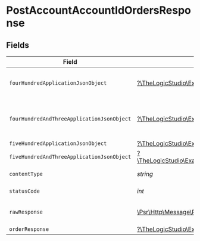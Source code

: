 # PostAccountAccountIdOrdersResponse


## Fields

| Field                                                                                                                                                                                          | Type                                                                                                                                                                                           | Required                                                                                                                                                                                       | Description                                                                                                                                                                                    |
| ---------------------------------------------------------------------------------------------------------------------------------------------------------------------------------------------- | ---------------------------------------------------------------------------------------------------------------------------------------------------------------------------------------------- | ---------------------------------------------------------------------------------------------------------------------------------------------------------------------------------------------- | ---------------------------------------------------------------------------------------------------------------------------------------------------------------------------------------------- |
| `fourHundredApplicationJsonObject`                                                                                                                                                             | [?\TheLogicStudio\ExactPayments\Models\Operations\PostAccountAccountIdOrdersResponseBody](../../models/operations/PostAccountAccountIdOrdersResponseBody.md)                                   | :heavy_minus_sign:                                                                                                                                                                             | **Bad Request**\<br/>When there are errors in the payload<br/>                                                                                                                                 |
| `fourHundredAndThreeApplicationJsonObject`                                                                                                                                                     | [?\TheLogicStudio\ExactPayments\Models\Operations\PostAccountAccountIdOrdersOrdersResponseBody](../../models/operations/PostAccountAccountIdOrdersOrdersResponseBody.md)                       | :heavy_minus_sign:                                                                                                                                                                             | **Access Denied**\<br/>Credentials supplied do not grant access to the requested resource.<br/>                                                                                                |
| `fiveHundredApplicationJsonObject`                                                                                                                                                             | [?\TheLogicStudio\ExactPayments\Models\Operations\PostAccountAccountIdOrdersOrdersResponseResponseBody](../../models/operations/PostAccountAccountIdOrdersOrdersResponseResponseBody.md)       | :heavy_minus_sign:                                                                                                                                                                             | **Internal Server Error**<br/>                                                                                                                                                                 |
| `fiveHundredAndThreeApplicationJsonObject`                                                                                                                                                     | [?\TheLogicStudio\ExactPayments\Models\Operations\PostAccountAccountIdOrdersOrdersResponse503ResponseBody](../../models/operations/PostAccountAccountIdOrdersOrdersResponse503ResponseBody.md) | :heavy_minus_sign:                                                                                                                                                                             | **Service Unavailable**<br/>                                                                                                                                                                   |
| `contentType`                                                                                                                                                                                  | *string*                                                                                                                                                                                       | :heavy_check_mark:                                                                                                                                                                             | HTTP response content type for this operation                                                                                                                                                  |
| `statusCode`                                                                                                                                                                                   | *int*                                                                                                                                                                                          | :heavy_check_mark:                                                                                                                                                                             | HTTP response status code for this operation                                                                                                                                                   |
| `rawResponse`                                                                                                                                                                                  | [\Psr\Http\Message\ResponseInterface](https://www.php-fig.org/psr/psr-7/#33-psrhttpmessageresponseinterface)                                                                                   | :heavy_minus_sign:                                                                                                                                                                             | Raw HTTP response; suitable for custom response parsing                                                                                                                                        |
| `orderResponse`                                                                                                                                                                                | [?\TheLogicStudio\ExactPayments\Models\Shared\OrderResponse](../../models/shared/OrderResponse.md)                                                                                             | :heavy_minus_sign:                                                                                                                                                                             | Order created.                                                                                                                                                                                 |